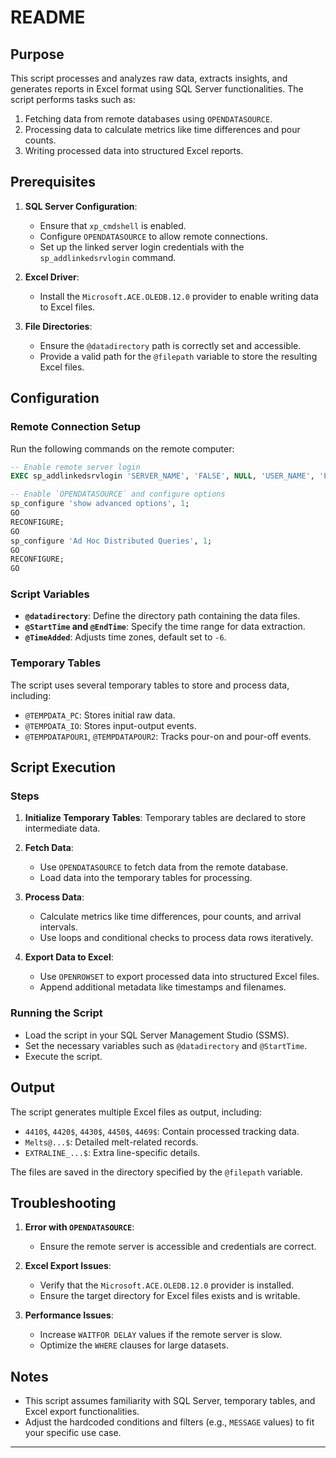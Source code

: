 # README

## Purpose
This script processes and analyzes raw data, extracts insights, and generates reports in Excel format using SQL Server functionalities. The script performs tasks such as:

1. Fetching data from remote databases using `OPENDATASOURCE`.
2. Processing data to calculate metrics like time differences and pour counts.
3. Writing processed data into structured Excel reports.

## Prerequisites

1. **SQL Server Configuration**:
   - Ensure that `xp_cmdshell` is enabled.
   - Configure `OPENDATASOURCE` to allow remote connections.
   - Set up the linked server login credentials with the `sp_addlinkedsrvlogin` command.

2. **Excel Driver**:
   - Install the `Microsoft.ACE.OLEDB.12.0` provider to enable writing data to Excel files.

3. **File Directories**:
   - Ensure the `@datadirectory` path is correctly set and accessible.
   - Provide a valid path for the `@filepath` variable to store the resulting Excel files.

## Configuration

### Remote Connection Setup
Run the following commands on the remote computer:

```sql
-- Enable remote server login
EXEC sp_addlinkedsrvlogin 'SERVER_NAME', 'FALSE', NULL, 'USER_NAME', 'PASSWORD';

-- Enable `OPENDATASOURCE` and configure options
sp_configure 'show advanced options', 1;
GO
RECONFIGURE;
GO
sp_configure 'Ad Hoc Distributed Queries', 1;
GO
RECONFIGURE;
GO
```

### Script Variables

- **`@datadirectory`**: Define the directory path containing the data files.
- **`@StartTime` and `@EndTime`**: Specify the time range for data extraction.
- **`@TimeAdded`**: Adjusts time zones, default set to `-6`.

### Temporary Tables
The script uses several temporary tables to store and process data, including:

- `@TEMPDATA_PC`: Stores initial raw data.
- `@TEMPDATA_IO`: Stores input-output events.
- `@TEMPDATAPOUR1`, `@TEMPDATAPOUR2`: Tracks pour-on and pour-off events.

## Script Execution

### Steps

1. **Initialize Temporary Tables**:
   Temporary tables are declared to store intermediate data.

2. **Fetch Data**:
   - Use `OPENDATASOURCE` to fetch data from the remote database.
   - Load data into the temporary tables for processing.

3. **Process Data**:
   - Calculate metrics like time differences, pour counts, and arrival intervals.
   - Use loops and conditional checks to process data rows iteratively.

4. **Export Data to Excel**:
   - Use `OPENROWSET` to export processed data into structured Excel files.
   - Append additional metadata like timestamps and filenames.

### Running the Script

- Load the script in your SQL Server Management Studio (SSMS).
- Set the necessary variables such as `@datadirectory` and `@StartTime`.
- Execute the script.

## Output

The script generates multiple Excel files as output, including:

- `4410$`, `4420$`, `4430$`, `4450$`, `4469$`: Contain processed tracking data.
- `Melts@...$`: Detailed melt-related records.
- `EXTRALINE_...$`: Extra line-specific details.

The files are saved in the directory specified by the `@filepath` variable.

## Troubleshooting

1. **Error with `OPENDATASOURCE`**:
   - Ensure the remote server is accessible and credentials are correct.

2. **Excel Export Issues**:
   - Verify that the `Microsoft.ACE.OLEDB.12.0` provider is installed.
   - Ensure the target directory for Excel files exists and is writable.

3. **Performance Issues**:
   - Increase `WAITFOR DELAY` values if the remote server is slow.
   - Optimize the `WHERE` clauses for large datasets.

## Notes
- This script assumes familiarity with SQL Server, temporary tables, and Excel export functionalities.
- Adjust the hardcoded conditions and filters (e.g., `MESSAGE` values) to fit your specific use case.

---


